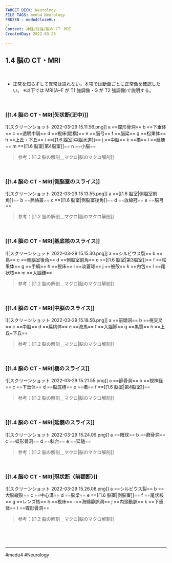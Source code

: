 ```yaml
---
TARGET DECK: Neurology
FILE TAGS: medu4 Neurology
FROZEN - medu4ClozeHL:
 : 
Context: 神経/総論/脳の CT・MRI
CreatedDay: 2022-03-28

---
```


## 1.4 脳の CT・MRI

<br>

* 正常を知らずして異常は語れない。本項では断面ごとに正常像を確認したい。
 ※以下では MRI(A~F が T1 強調像・G が T2 強調像)で説明する。

<br>

### [[1.4 脳の CT・MRI|矢状断(正中)]]
![[スクリーンショット 2022-03-29 15.11.56.png]]
a ==蝶形骨洞== b ==下垂体== c ==透明中隔== d ==視床(間橋)== e ==脳弓== f ==脳梁== g ==松果体== h ==上丘・下丘== i ==[[1.6 脳室|中脳水道]]== j ==中脳== k ==橋== l ==延髄== m ==[[1.6 脳室|第4脳室]]== n ==小脳==
>参考：[[1.2 脳の解剖＿マクロ|脳のマクロ解剖]]
<!--ID: 1648705158724-->



<br>

### [[1.4 脳の CT・MRI|側脳室のスライス]]
![[スクリーンショット 2022-03-29 15.13.55.png]]
a ==[[1.6 脳室|側脳室前角]]== b ==脈絡叢== c ==[[1.6 脳室|側脳室後角]]== d ==放線冠== e ==脳弓==
>参考：[[1.2 脳の解剖＿マクロ|脳のマクロ解剖]]
<!--ID: 1648705158733-->



<br>

### [[1.4 脳の CT・MRI|基底核のスライス]]
![[スクリーンショット 2022-03-29 15.15.30.png]]
a ==シルビウス裂== b ==島== c ==側脳室後角== d ==側脳室前角== e ==[[1.6 脳室|第3脳室]]== f ==松果体== g ==手綱== h ==視床== i ==淡蒼球== j ==被殻== k ==内包== l ==尾状核== m ==大脳鎌==
>参考：[[1.2 脳の解剖＿マクロ|脳のマクロ解剖]]
<!--ID: 1648705158742-->



<br>

### [[1.4 脳の CT・MRI|中脳のスライス]]
![[スクリーンショット 2022-03-29 15.18.56.png]]
a ==前頭洞== b ==視交叉== c ==中脳== d ==扁桃体== e ==海馬== f ==大脳脚== g ==黒質== h ==上丘~下丘==
>参考：[[1.2 脳の解剖＿マクロ|脳のマクロ解剖]]
<!--ID: 1648705158752-->



<br>


### [[1.4 脳の CT・MRI|橋のスライス]]
![[スクリーンショット 2022-03-29 15.21.55.png]]
a ==篩骨洞== b ==視神経== c ==下垂体== d ==脳底槽== e ==橋== f ==[[1.6 脳室|第4脳室]]==
>参考：[[1.2 脳の解剖＿マクロ|脳のマクロ解剖]]
<!--ID: 1648705158760-->




<br>

### [[1.4 脳の CT・MRI|延髄のスライス]]
![[スクリーンショット 2022-03-29 15.24.09.png]]
a ==眼球== b ==篩骨洞== c ==蝶形骨洞== d ==斜台== e ==延髄==
>参考：[[1.2 脳の解剖＿マクロ|脳のマクロ解剖]]
<!--ID: 1648705158769-->




<br>

### [[1.4 脳の CT・MRI|冠状断〈前額断〉]]
![[スクリーンショット 2022-03-29 15.26.08.png]]
a ==シルビウス裂== b ==大脳縦裂== c ==中心溝== d ==脳梁== e ==[[1.6 脳室|側脳室]]== f ==尾状核== g ==レンズ核== h ==視床== i ==海綿静脈洞== j ==内頸動脈== k ==下垂体== l ==蝶形骨洞==
>参考：[[1.2 脳の解剖＿マクロ|脳のマクロ解剖]]
<!--ID: 1648705158777-->




<br><br><br>

---
#medu4 #Neurology 